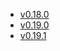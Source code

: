 - [v0.18.0](/tf-ibm-docs/v0.18.0)
- [v0.19.0](/tf-ibm-docs/v0.19.0)
- [v0.19.1](/tf-ibm-docs/v0.19.1)
